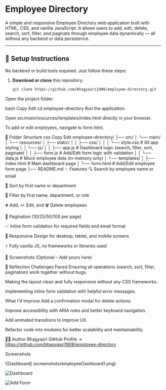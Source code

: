# Employee Directory

A simple and responsive Employee Directory web application built with HTML, CSS, and vanilla JavaScript. It allows users to add, edit, delete, search, sort, filter, and paginate through employee data dynamically — all without any backend or data persistence.

---

## 🔧 Setup Instructions

No backend or build tools required. Just follow these steps:

1. **Download or clone** this repository:
   ```bash
   git clone https://github.com/bhagyasri1908/employee-directory.git
Open the project folder:

bash
Copy
Edit
cd employee-directory
Run the application:

Open src/main/resources/templates/index.html directly in your browser.

To add or edit employees, navigate to form.html.

📁 Folder Structure
css
Copy
Edit
employee-directory/
├── src/
│   └── main/
│       └── resources/
│           ├── static/
│           │   ├── css/
│           │   │   └── style.css          # All app styling
│           │   └── js/
│           │       ├── app.js            # Dashboard logic (search, filter, sort, paginate)
│           │       ├── form.js           # Add/Edit form logic with validation
│           │       └── data.js           # Mock employee data (in-memory only)
│           └── templates/
│               ├── index.html            # Main dashboard page
│               └── form.html             # Add/Edit employee form page
├── README.md
✨ Features
🔍 Search by employee name or email

🧮 Sort by first name or department

🎯 Filter by first name, department, or role

➕ Add, ✏️ Edit, and 🗑️ Delete employees

📄 Pagination (10/25/50/100 per page)

✅ Inline form validation for required fields and email format

📱 Responsive Design for desktop, tablet, and mobile screens

⚡ Fully vanilla JS, no frameworks or libraries used

📸 Screenshots
(Optional – Add yours here)



🤔 Reflection
Challenges Faced
Ensuring all operations (search, sort, filter, pagination) work together without bugs.

Making the layout clean and fully responsive without any CSS frameworks.

Implementing inline form validation with helpful error messages.

What I'd Improve
Add a confirmation modal for delete actions.

Improve accessibility with ARIA roles and better keyboard navigation.

Add animated transitions to improve UX.

Refactor code into modules for better scalability and maintainability.

🧑‍💻 Author
Bhagyasri
GitHub Profile → https://github.com/bhagyasri1908/employee-directory 

Screenshots 

![Dashboard] (screenshots/employeeDashboard1.png)

![Dashboard](screenshots/employeeDashboard2.png)

![Add Form](screenshots/employeeAddForm.png)